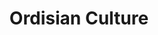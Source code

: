 ---
title: Ordisian Culture
description: The primary culture of the Ordisian Empire.
layout: page
published: false
---